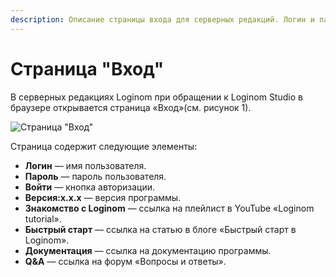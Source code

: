 ```yaml
---
description: Описание страницы входа для серверных редакций. Логин и пароль.
---
```


# Страница "Вход"

В серверных редакциях Loginom при обращении к Loginom Studio в браузере открывается страница «Вход»(см. рисунок 1).

![Страница "Вход"](./login-page.png)

Страница содержит следующие элементы:

* **Логин** — имя пользователя.
* **Пароль** — пароль пользователя.
* **Войти** — кнопка авторизации.
* **Версия:x.x.x** — версия программы.
* **Знакомство с Loginom** — ссылка на плейлист в YouTube «Loginom tutorial».
* **Быстрый старт** — ссылка на статью в блоге «Быстрый старт в Loginom».
* **Документация** — ссылка на документацию программы.
* **Q&A** — ссылка на форум «Вопросы и ответы».

